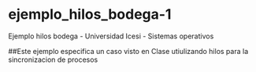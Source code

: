 # ejemplo_hilos_bodega-1
Ejemplo hilos bodega - Universidad Icesi - Sistemas operativos

##Este ejemplo especifica un caso visto en Clase utiulizando hilos para la sincronizacion de procesos
